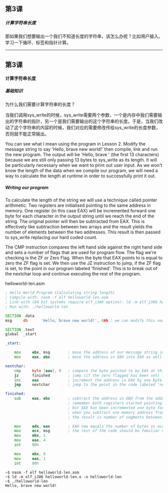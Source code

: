 ## 第3课

##### 计算字符串长度

那如果我们想要输出一个我们不知道长度的字符串，该怎么办呢？比如用户输入。学习一下循环、标签和指针计算。

---

## 第3课

#### 计算字符串长度

##### 基础知识

为什么我们需要计算字符串的长度？

当我们调用sys_write的时候，sys_write需要两个参数，一个是内存中我们需要输出的字符串的指针，另一个是我们需要输出的这个字符串的长度。于是，当我们改动了这个字符串的内容的时候，我们对应的需要修改传给sys_write的长度参数，否则就不能正常输出。



You can see what I mean using the program in Lesson 2.  Modify the message string to say 'Hello, brave new world!' then compile, link and run the new program.  The output will be 'Hello, brave ' (the first 13 characters) because we are still only passing 13 bytes to sys_write as its length.  It will be particularly necessary when we want to print out user input.  As we won't know the length of the data when we compile our program, we will need a way to calculate the length at runtime in order to successfully print it out.

##### Writing our program

To calculate the length of the string we will use a technique called pointer arithmetic.  Two registers are initialised pointing to the same address in memory.  One register (in this case EAX) will be incremented forward one byte for each character in the output string until we reach the end of the string.  The original pointer will then be subtracted from EAX.  This is effectively like subtraction between two arrays and the result yields the number of elements between the two addresses. This result is then passed to sys_write replacing our hard coded count.

The CMP instruction compares the left hand side against the right hand side and sets a number of flags that are used for program flow.  The flag we're checking is the ZF or Zero Flag.  When the byte that EAX points to is equal to zero the ZF flag is set.  We then use the JZ instruction to jump, if the ZF flag is set, to the point in our program labeled 'finished'. This is to break out of the nextchar loop and continue executing the rest of the program.

helloworld-len.asm

```asm
; Hello World Program (Calculating string length)
; Compile with: nasm -f elf helloworld-len.asm
; Link with (64 bit systems require elf_i386 option): ld -m elf_i386 helloworld-len.o -o helloworld-len
; Run with: ./helloworld-len

SECTION .data
msg     db      'Hello, brave new world!', 0Ah ; we can modify this now without having to update anywhere else in the program

SECTION .text
global  _start

_start:

    mov     ebx, msg        ; move the address of our message string into EBX
    mov     eax, ebx        ; move the address in EBX into EAX as well (Both now point to the same segment in memory)

nextchar:
    cmp     byte [eax], 0   ; compare the byte pointed to by EAX at this address against zero (Zero is an end of string delimiter)
    jz      finished        ; jump (if the zero flagged has been set) to the point in the code labeled 'finished'
    inc     eax             ; increment the address in EAX by one byte (if the zero flagged has NOT been set)
    jmp     nextchar        ; jump to the point in the code labeled 'nextchar'

finished:
    sub     eax, ebx        ; subtract the address in EBX from the address in EAX
                            ; remember both registers started pointing to the same address (see line 15)
                            ; but EAX has been incremented one byte for each character in the message string
                            ; when you subtract one memory address from another of the same type
                            ; the result is number of segments between them - in this case the number of bytes

    mov     edx, eax        ; EAX now equals the number of bytes in our string
    mov     ecx, msg        ; the rest of the code should be familiar now
    mov     ebx, 1
    mov     eax, 4
    int     80h

    mov     ebx, 0
    mov     eax, 1
    int     80h
```

```
~$ nasm -f elf helloworld-len.asm
~$ ld -m elf_i386 helloworld-len.o -o helloworld-len
~$ ./helloworld-len
Hello, brave new world!
```
